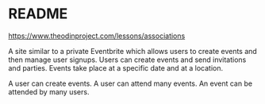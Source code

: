 # README

https://www.theodinproject.com/lessons/associations

A site similar to a private Eventbrite which allows users to create events and then manage user signups. Users can create events and send invitations and parties. Events take place at a specific date and at a location.

A user can create events. A user can attend many events. An event can be attended by many users. 

